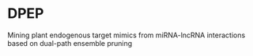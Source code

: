 # DPEP
Mining plant endogenous target mimics from miRNA-lncRNA interactions based on dual-path ensemble pruning
